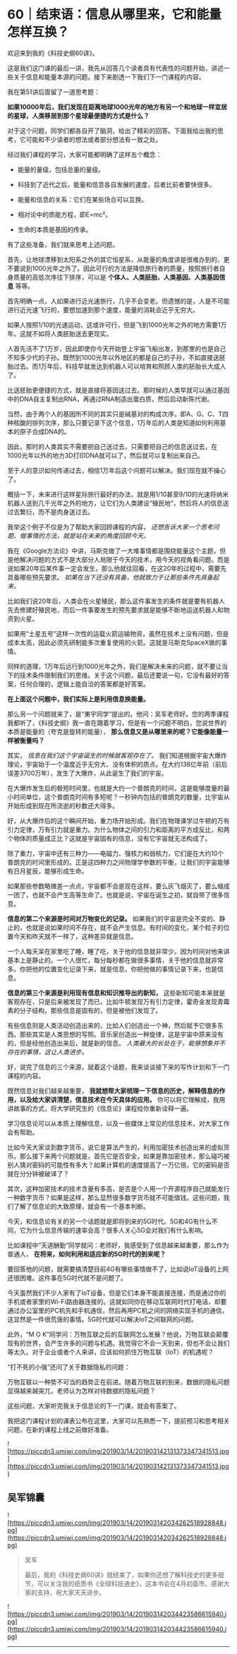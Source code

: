 # 60｜结束语：信息从哪里来，它和能量怎样互换？

欢迎来到我的《科技史纲60讲》。

这是我们这门课的最后一讲，我先从回答几个读者具有代表性的问题开始，讲述一些关于信息和能量本源的问题。接下来剧透一下我们下一门课程的内容。

我在第51讲后面留了一道思考题：

 **如果10000年后，我们发现在距离地球1000光年的地方有另一个和地球一样宜居的星球，人类移居到那个星球最便捷的方式是什么？**

对于这个问题，同学们都各自开了脑洞，给出了精彩的回答。下面我给出我的思考，它可能和不少读者的想法或者部分想法有一致之处。

经过我们课程的学习，大家可能都明确了这样五个概念：

* 能量的量级，包括总量的量级。

* 科技到了近代之后，能量和信息各自发展的速度，后者比前者要快很多。

* 能量和信息的关系：它们在某些场合可以互换。

* 相对论中的质能方程，即E=mc²。

* 生命的本质是基因的传承。

有了这些准备，我们就来思考上述问题。

首先，让地球漂移到太阳系之外的其它恒星系，从能量的角度讲是很难办到的，更不要说到1000光年之外了。因此可行的方法是降低旅行者的质量，按照旅行者自身质量的高低次序往下排序，可以是 **个体人、人类胚胎、人类基因、人类基因信息** 等等。

首先明确一点，人如果进行近光速旅行，几乎不会变老。但遗憾的是，人是不可能进行近光速飞行的，要想加速到那个速度，能量的消耗会近乎无穷大。

如果人按照1/10的光速运动，这或许可行，但是飞到1000光年之外的地方需要1万年。这就不如将人类胚胎送去更现实。

人首先活不了1万岁，因此即使你今天开始登上宇宙飞船出发，到那里的也是自己不知多少代的子孙。既然到1000光年以外地区的都是自己的子孙，不如直接送胚胎过去。而1万年后，科技早就发达到机器人可以培育和照顾人类的胚胎长大成人了。

比送胚胎更便捷的方式，就是直接将基因送过去。那时候的人类早就可以通过基因中的DNA自主复制出RNA，再通过RNA制造出蛋白质，然后启动新陈代谢。

当然，由于两个人的基因所不同的其实只是碱基对的构成次序，即A、G、C、T四种核酸的排列次序，那么只要记录下这个信息，1万年后的人类是知道如何利用基本的原子合成DNA的。

因此，那时的人类其实不需要把自己送过去，只需要把自己的信息送过去，在1000光年以外的地方3D打印DNA就可以了，然后就可以复制出来自己。

至于人的意识如何传递过去，相信1万年后这个问题可以解决。我们现在就不操心了。

概括一下，未来进行这样星际旅行最好的办法，就是用1/10甚至9/10的光速将纳米机器人送到几千光年之外的地方，让它们为人类建设“殖民地”，然后将人的信息送过去繁衍，而不是肉身送过去。

我举这个例子不仅是为了帮助大家回顾课程的内容， *还想告诉大家一个思考问题、做事情的方法，就是站在未来的角度回顾今天。*

我在《Google方法论》中讲，马斯克做了一大堆事情都是围绕能量这个主题，但是他解决问题的方式不是大部分人局限于今天的技术，用今天的视角看问题。而是说如果20年后某件事一定会发生，那么他就往回看，在这20年的过程中，需要先具备哪些预先要求。 *如果在当下还没有具备，他就致力于让那些条件先具备起来。*

比如我们说20年后，人类会在火星殖民，那么这件事发生的条件就是要有机器人先去修建好殖民地，而后一件事要发生的预先要求就是能够不断地运送机器人和物资到火星。

如果用“土星五号”这样一次性的运载火箭运输物资，虽然在技术上没有问题，但是成本太高，因此必须先研制能多次重复使用的火箭。这就是马斯克SpaceX做的事情。

同样的道理，1万年后远行到1000光年之外，我们是解决未来的问题，就不要让当下的技术条件限制我们的思维。关于这个问题，最后还要说一句，它没有最好的答案，任何合理的，逻辑上能自洽的答案都是好答案。

 **在上面这个问题中，我们实际上是利用信息换能量。**

那么另一个问题就来了，是“東宇同学”提出的。他问：吴军老师好。您的两季课程我都听了，《科技史纲》我一直在跟着学习，但是有一个问题不明白，您说世界的本质是能量的（夸克是旋转的能量）， **那么信息又是从哪里来的呢？它能像能量一样被衡量吗？**

其实， *信息在我们这个宇宙诞生的时候就客观存在了。* 我们知道根据宇宙大爆炸理论，宇宙始于一个温度近乎无穷大、没有体积的质点。在大约138亿年前（前后误差3700万年），发生了大爆炸，从此诞生了我们的宇宙。

在大爆炸发生后的极短时间里，也就是大约一个普朗克的时间，这是能够度量的最小时间单位，这个普朗克时间有多短呢？一秒钟内包括的普朗克的数量，比宇宙从开始形成到现在所流逝的秒数还大得多。

好，从大爆炸后的这个瞬间开始，重力场开始形成。我们在物理课学过牛顿的万有引力定律，万有引力就是重力。为什么物体之间的引力和距离的平方成反比，和两个物体的质量成正比？这就是宇宙固有的信息，没有它宇宙就无法构成了。

除了重力，宇宙中还有三种力——电磁力、强核力和弱核力，它们是在大约10个普朗克的时间里形成的。正是这四种力之间物理学参数的平衡，让我们的宇宙能够有日月星辰，能够形成生命。

如果那些参数略微差一点点，宇宙都不会是现在这样，要么灰飞烟灭了，要么缩成一团了，也就不会产生高等生命了。也就是说，宇宙在诞生之初，就自带了很多信息。

 **信息的第二个来源是时间对万物变化的记录。** 如果我们的宇宙是完全不变的、静止的，也就是说如果时间不存在，就不会产生信息。有时间的变化，某个粒子的位置今天和昨天就不一样了，这种差异就是信息。

一个人每天呆在家里吃了睡，睡了吃，关于他的信息就非常少。因为时间对他来讲基本上是静止的。一个人很忙，每分每秒都在做很多事情，关于他的信息就非常多。你把他的位置变化记录下来，就是信息，你把他做的事情记录下来，也是信息。

 **信息的第三个来源是利用现有信息和知识推导出的新知，** 这些新知可能本来就是客观存在，只是后来被发现了而已，比如牛顿发现万有引力定律，霍奇金发现青霉素的分子结构，那些信息是固有的，但是被他们发现了。

有些信息则是人类活动创造出来的，比如人们创造出一个神，然后赋予它很多东西。那些其实是人类思想的写照。音乐家创造出一种旋律，这是宇宙中原来没有的，但是经他创造出来后，就是新的信息。 *人类最大的长处在于，能够想象并不存在的事情，这让人类进步。*

好，说完了信息的三个来源，就着这个话题，我来谈谈接下来的写作计划和下一门课程的内容。

既然信息对我们越来越重要， **我就想帮大家梳理一下信息的历史，解释信息的作用，以及给大家讲清楚，信息技术在今天具体的应用。** 你可以将它理解成，我用讲故事的方式，将大学研究生的《信息论》课程给你重新诠释一遍。

学习信息论可以从本质上理解信息，以及一些媒体上常见的信息技术，对大家工作会有帮助。

比如今天大家谈到数字货币，说它是算法产生的，利用加密技术创造出来的虚拟货币。那么接下来两个问题就是，首先它是否安全，如果是靠加密技术，那么碰巧被别人猜对密码的可能性有多大？如果计算机的速度提高了一万亿倍，它的密码是否就在分分钟被破译了？

其次，这种加密技术的技术含量有多高，是否是个人用一个开源程序自己就能发行一种数字货币？如果是这样，那么显然很多数字货币就不可能值钱。这些问题，我们了解了信息论的大致原理，就会有一个基本判断。

今天，和信息论有关的另一个话题就是即将到来的5G时代。5G和4G有什么不同，它为什么信息传输的速率会高？很多人关心5G会对我们有什么影响。

比如课程中“天道酬勤”同学就问：老师好，我感受到了信息越来越重要，那么作为普通人， **在将来，如何利用和适应新的5G时代的到来呢？**

要回答他的问题，就需要搞清楚目前4G有哪些事情做不了，比如说IoT设备的上网还很困难。这件事在5G时代就不是问题了。

今天虽然我们不少人家有了IoT设备，但是它们本身不能直接连接，而是通过你的手机或者家里的Wi-Fi路由器连接的。这就如同你在移动互联网时代打电话，却要通过办公室里的PC机先和手机通信，然后再用PC机之间的网络实现手机的通信，这显然是一件很荒唐的事情。5G时代就可以解决IoT之间联网的问题。

此外，“M O K”同学问：万物互联之后的互联网怎么发展？他说，万物互联会颠覆现有的世界，会产生许多的问题与机遇。我觉得它不会一天到来，但也不会让我们等太久。对于企业或者个人来讲，应该如何抓住万物互联（IoT）的机遇呢？

“打不死的小强”还问了关于数据隐私的问题：

万物互联以一种势不可当的趋势正在前进。随着万物互联的到来，数据的隐私问题显得越来越突兀，老师认为怎样对待数据的隐私问题？

这些问题，大家听完我关于信息论的下一门课，就会有答案了。

我把这门课程计划的课表公布在这里，大家可以先熟悉一下，提前预习和思考相关问题，在新的课程上线之前做好准备。

![https://piccdn3.umiwi.com/img/201903/14/201903142131373347341513.jpg](https://piccdn3.umiwi.com/img/201903/14/201903142131373347341513.jpg)

## 吴军锦囊

![https://piccdn3.umiwi.com/img/201903/14/201903142034262518928848.jpg](https://piccdn3.umiwi.com/img/201903/14/201903142034262518928848.jpg)

> 吴军
> 
> 最后，我的《科技史纲60讲》就结束了，如果你还想了解科技史的更多细节，可以关注我的纸质书《全球科技通史》，这本书会在4月初面市。感谢大家的支持，祝大家天天进步。

![https://piccdn3.umiwi.com/img/201903/14/201903142034423586615940.jpg](https://piccdn3.umiwi.com/img/201903/14/201903142034423586615940.jpg)

---

